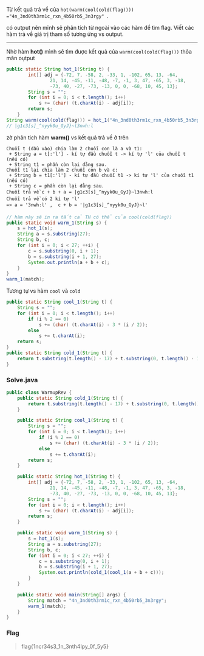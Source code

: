 Từ kết quả trả về của `hot(warm(cool(cold(flag)))) ="4n_3nd0th3rm1c_rxn_4b50rb5_3n3rgy" `. 

có output nên mĩnh sẽ phân tích từ ngoài vào các hàm để tìm flag. Viết các hàm trả về giá trị tham số tương ứng vs output. 

------

Nhờ hàm **hot()** mình sẽ tìm được kết quả của `warm(cool(cold(flag)))` thỏa mãn oụtput

```java
public static String hot_1(String t) {
        int[] adj = {-72, 7, -58, 2, -33, 1, -102, 65, 13, -64,
                21, 14, -45, -11, -48, -7, -1, 3, 47, -65, 3, -18,
                -73, 40, -27, -73, -13, 0, 0, -68, 10, 45, 13};
        String s = "";
        for (int i = 0; i < t.length(); i++)
            s += (char) (t.charAt(i) - adj[i]);
        return s;
    }
String warm(cool(cold(flag))) = hot_1("4n_3nd0th3rm1c_rxn_4b50rb5_3n3rgy")
// |g1c3[s]_^nyyk0u_GyJ}~l3nwh:l
```

zờ phân tich hàm **warm()** vs kết quả trả về ở trên

```
Chuỗi t (đầu vào) chia làm 2 chuỗi con là a và t1:
 + String a = t[:'l'] - kí tự đầu chuỗi t -> kí tự 'l' của chuỗi t (nếu có)
 + String t1 = phần còn lại đằng sau.
Chuỗi t1 lại chia làm 2 chuỗi con b và c:
 + String b = t1[:'l'] - kí tự đầu chuỗi t1 -> kí tự 'l' của chuỗi t1 (nếu có)
 + String c = phần còn lại đằng sau.
Chuỗi trả về c + b + a = |g1c3[s]_^nyyk0u_GyJ}~l3nwh:l
Chuỗi trả về có 2 kí tự 'l'
=> a = '3nwh:l' ,  c + b = '|g1c3[s]_^nyyk0u_GyJ}~l'
```

```java
// hàm này sẽ in ra tất cả TH có thể của cool(cold(flag))
public static void warm_1(String s) {
    s = hot_1(s); 
    String a = s.substring(27);
    String b, c;
    for (int i = 0; i < 27; ++i) {
        c = s.substring(0, i + 1);
        b = s.substring(i + 1, 27);
        System.out.println(a + b + c);
    }
}
warm_1(match);
```

Tương tự vs hàm `cool` và `cold`

```java
public static String cool_1(String t) {
    String s = "";
    for (int i = 0; i < t.length(); i++)
        if (i % 2 == 0)
            s += (char) (t.charAt(i) - 3 * (i / 2));
        else
            s += t.charAt(i);
    return s;
}
public static String cold_1(String t) {
    return t.substring(t.length() - 17) + t.substring(0, t.length() - 17);
}
```

### Solve.java

```java
public class WarmupRev {
    public static String cold_1(String t) {
        return t.substring(t.length() - 17) + t.substring(0, t.length() - 17);
    }

    public static String cool_1(String t) {
        String s = "";
        for (int i = 0; i < t.length(); i++)
            if (i % 2 == 0)
                s += (char) (t.charAt(i) - 3 * (i / 2));
            else
                s += t.charAt(i);
        return s;
    }

    public static String hot_1(String t) {
        int[] adj = {-72, 7, -58, 2, -33, 1, -102, 65, 13, -64,
                21, 14, -45, -11, -48, -7, -1, 3, 47, -65, 3, -18,
                -73, 40, -27, -73, -13, 0, 0, -68, 10, 45, 13};
        String s = "";
        for (int i = 0; i < t.length(); i++)
            s += (char) (t.charAt(i) - adj[i]);
        return s;
    }

    public static void warm_1(String s) {
        s = hot_1(s);
        String a = s.substring(27);
        String b, c;
        for (int i = 0; i < 27; ++i) {
            c = s.substring(0, i + 1);
            b = s.substring(i + 1, 27);
            System.out.println(cold_1(cool_1(a + b + c)));
        }
    }

    public static void main(String[] args) {
        String match = "4n_3nd0th3rm1c_rxn_4b50rb5_3n3rgy";
        warm_1(match);
    }
}
```

### Flag

> flag{1ncr34s3_1n_3nth4lpy_0f_5y5}

